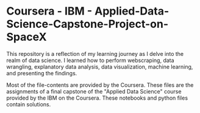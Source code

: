 # Coursera - IBM - Applied-Data-Science-Capstone-Project-on-SpaceX
This repository is a reflection of my learning journey as I delve into the realm of data science. I learned how to perform webscraping, data wrangling, explanatory data analysis, data visualization, machine learning, and presenting the findings.

Most of the file-contents are provided by the Coursera. These files are the assignments of a final capstone of the "Applied Data Science" course provided by the IBM on the Coursera. These notebooks and python files contain solutions.
